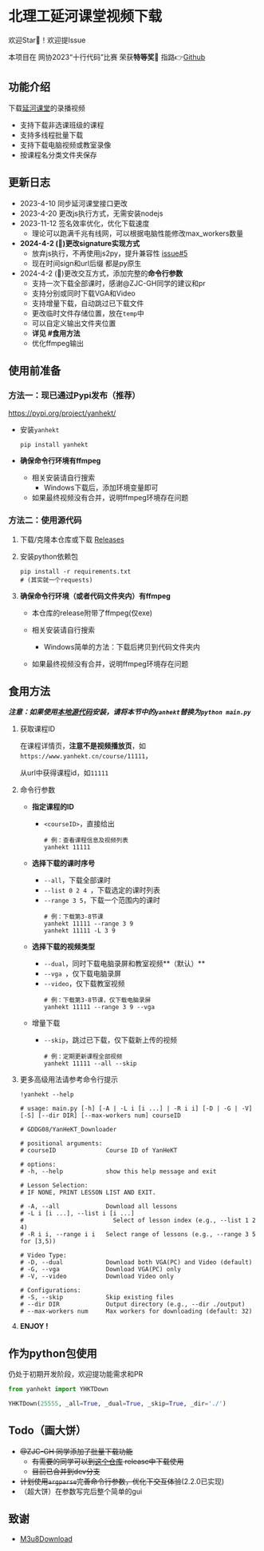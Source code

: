 <!--
 * @Project      : 
 * @FilePath     : \PypiPkg\readme.md
 * @Descripttion : 
 * @Author       : GDDG08
 * @Date         : 2024-04-02 20:02:11
 * @LastEditors  : GDDG08
 * @LastEditTime : 2024-04-02 20:08:41
-->
# 北理工延河课堂视频下载

欢迎Star🌟！欢迎提Issue

本项目在 网协2023“十行代码”比赛 荣获**特等奖**🎉 指路👉[Github](https://github.com/BITNP/poems-2023/)

## 功能介绍

下载[延河课堂](https://www.yanhekt.cn/)的录播视频

- 支持下载非选课班级的课程
- 支持多线程批量下载
- 支持下载电脑视频或教室录像
- 按课程名分类文件夹保存

## 更新日志

- 2023-4-10 同步延河课堂接口更改
- 2023-4-20 更改js执行方式，无需安装nodejs
- 2023-11-12 签名效率优化，优化下载速度
   - 理论可以跑满千兆有线网，可以根据电脑性能修改max_workers数量
- **2024-4-2 (🌟)更改signature实现方式**
   - 放弃js执行，不再使用js2py，提升兼容性 [issue#5](https://github.com/GDDG08/YanHeKT_Downloader/issues/5)
   - 现在时间sign和url后缀 都是py原生
- 2024-4-2 (🌟)更改交互方式，添加完整的**命令行参数**
   - 支持一次下载全部课时，感谢@ZJC-GH同学的建议和pr
   - 支持分别或同时下载VGA和Video
   - 支持增量下载，自动跳过已下载文件
   - 更改临时文件存储位置，放在`temp`中
   - 可以自定义输出文件夹位置
   - **详见 #食用方法**
   - 优化ffmpeg输出

## 使用前准备

### 方法一：现已通过Pypi发布（推荐）

https://pypi.org/project/yanhekt/

- 安装`yanhekt`

    ```shell
    pip install yanhekt
    ```

- **确保命令行环境有ffmpeg**
  - 相关安装请自行搜索
    - Windows下载后，添加环境变量即可
  - 如果最终视频没有合并，说明ffmpeg环境存在问题

### 方法二：使用源代码

1. 下载/克隆本仓库或下载 [Releases](https://github.com/GDDG08/YanHeKT_Downloader/releases/latest)

2. 安装python依赖包

   ```shell
   pip install -r requirements.txt
   # (其实就一个requests)
   ```

3. **确保命令行环境（或者代码文件夹内）有ffmpeg**

   - 本仓库的release附带了ffmpeg(仅exe)
   - 相关安装请自行搜索
     - Windows简单的方法：下载后拷贝到代码文件夹内

   - 如果最终视频没有合并，说明ffmpeg环境存在问题


## 食用方法

***注意：如果使用[本地源代码](#方法二：使用源代码)安装，请将本节中的`yanhekt`替换为`python main.py`***

1. 获取课程ID

   在课程详情页，**注意不是视频播放页**，如`https://www.yanhekt.cn/course/11111`，

   从url中获得课程id，如`11111`

2. 命令行参数

   - **指定课程的ID**

     - `<courseID>`，直接给出

       ```shell
       # 例：查看课程信息及视频列表
       yanhekt 11111
       ```

   - **选择下载的课时序号**

     - `--all`，下载全部课时
     - `--list 0 2 4 `，下载选定的课时列表
     - `--range 3 5`，下载一个范围内的课时
       ```shell
       # 例：下载第3-8节课
       yanhekt 11111 --range 3 9
       yanhekt 11111 -L 3 9
       ```

   - **选择下载的视频类型**

     - `--dual`，同时下载电脑录屏和教室视频**（默认）**
     - `--vga `，仅下载电脑录屏
     - `--video`，仅下载教室视频
       ```shell
       # 例：下载第3-8节课，仅下载电脑录屏
       yanhekt 11111 --range 3 9 --vga
       ```

   - 增量下载

     - `--skip`，跳过已下载，仅下载新上传的视频
       ```shell
       # 例：定期更新课程全部视频
       yanhekt 11111 --all --skip
       ```

3. 更多高级用法请参考命令行提示

   ```shell
   !yanhekt --help
   
   # usage: main.py [-h] [-A | -L i [i ...] | -R i i] [-D | -G | -V] [-S] [--dir DIR] [--max-workers num] courseID
   
   # GDDG08/YanHeKT_Downloader
   
   # positional arguments:
   # courseID              Course ID of YanHeKT
   
   # options:
   # -h, --help            show this help message and exit
   
   # Lesson Selection:
   # IF NONE, PRINT LESSON LIST AND EXIT.
   
   # -A, --all             Download all lessons
   # -L i [i ...], --list i [i ...]
   #                         Select of lesson index (e.g., --list 1 2 4)
   # -R i i, --range i i   Select range of lessons (e.g., --range 3 5 for [3,5))
   
   # Video Type:
   # -D, --dual            Download both VGA(PC) and Video (default)
   # -G, --vga             Download VGA(PC) only
   # -V, --video           Download Video only
   
   # Configurations:
   # -S, --skip            Skip existing files
   # --dir DIR             Output directory (e.g., --dir ./output)
   # --max-workers num     Max workers for downloading (default: 32)
   
   ```

4. **ENJOY !**



## 作为python包使用

仍处于初期开发阶段，欢迎提功能需求和PR

```python
from yanhekt import YHKTDown

YHKTDown(25555, _all=True, _dual=True, _skip=True, _dir='./')
```



## Todo（画大饼）

- ~~@ZJC-GH 同学添加了批量下载功能~~
   - ~~有需要的同学可以到[这个仓库](https://github.com/ZJC-GH/YanHeKT_Downloader) release中下载使用~~
   - ~~目前已合并到dev分支~~
- ~~计划使用`argparse`完善命令行参数，优化下交互体验~~(2.2.0已实现)
- （超大饼）在参数写完后整个简单的gui


## 致谢

- [M3u8Download](https://github.com/anwenzen/M3u8Download)
